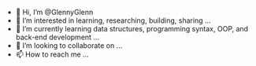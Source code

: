 - 👋 Hi, I’m @GlennyGlenn
- 👀 I’m interested in learning, researching, building, sharing ...
- 🌱 I’m currently learning data structures, programming syntax, OOP, and back-end development ...
- 💞️ I’m looking to collaborate on ...
- 📫 How to reach me ...

<!---
GlennyGlenn/GlennyGlenn is a ✨ special ✨ repository because its `README.md` (this file) appears on your GitHub profile.
You can click the Preview link to take a look at your changes.
--->
